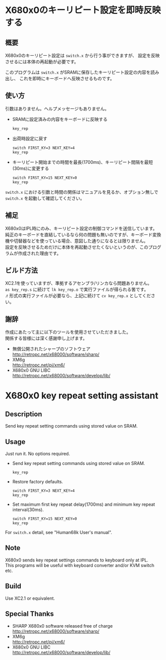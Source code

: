 # X680x0のキーリピート設定を即時反映する

## 概要
X680x0のキーリピート設定は `switch.x` から行う事ができますが、
設定を反映させるには本体の再起動が必要です。

このプログラムは `switch.x` がSRAMに保存したキーリピート設定の内容を読み出し、
これを即時にキーボードへ反映させるものです。

## 使い方
引数はありません。ヘルプメッセージもありません。
- SRAMに設定済みの内容をキーボードに反映する
	```
	key_rep
	```
- 出荷時設定に戻す
	```
	switch FIRST_KY=3 NEXT_KEY=4
	key_rep
	```
- キーリピート開始までの時間を最長(1700ms)、キーリピート間隔を最短(30ms)に変更する
	```
	switch FIRST_KY=15 NEXT_KEY=0
	key_rep
	```
`switch.x` における引数と時間の関係はマニュアルを見るか、オプション無しで `switch.x` を起動して確認してください。

## 補足
X680x0はIPL時にのみ、キーリピート設定の制御コマンドを送信しています。  
純正のキーボードを直結しているなら何の問題も無いのですが、キーボード変換機や切替器などを使っている場合、意図した通りになるとは限りません。  
設定を反映させるためだけに本体を再起動させたくないというのが、このプログラムが作成された理由です。

## ビルド方法
XC2.1を使っていますが、準拠するアセンブラ/リンカなら問題ありません。  
`as key_rep.s` に続けて `lk key_rep.o` で実行ファイルが得られる筈です。  
.r 形式の実行ファイルが必要なら、上記に続けて `cv key_rep.x` としてください。

## 謝辞
作成にあたって主に以下のツールを使用させていただきました。  
関係する皆様には深く感謝申し上げます。
- 無償公開されたシャープのソフトウェア  
	http://retropc.net/x68000/software/sharp/
- XM6g  
	http://retropc.net/pi/xm6/
- X680x0 GNU LIBC  
	http://retropc.net/x68000/software/develop/lib/


# X680x0 key repeat setting assistant

## Description
Send key repeat setting commands using stored value on SRAM.

## Usage
Just run it. No options required.
- Send key repeat setting commands using stored value on SRAM.
	```
	key_rep
	```
- Restore factory defaults.
	```
	switch FIRST_KY=3 NEXT_KEY=4
	key_rep
	```
- Set maximum first key repeat delay(1700ms) and minimum key repeat interval(30ms).
	```
	switch FIRST_KY=15 NEXT_KEY=0
	key_rep
	```
For `switch.x` detail, see "Human68k User's manual".

## Note
X680x0 sends key repeat settings commands to keyboard only at IPL.  
This programs will be useful with keyboard converter and/or KVM switch etc.

## Build
Use XC2.1 or equivalent.

## Special Thanks
- SHARP X680x0 software released free of charge  
	http://retropc.net/x68000/software/sharp/
- XM6g  
	http://retropc.net/pi/xm6/
- X680x0 GNU LIBC  
	http://retropc.net/x68000/software/develop/lib/
